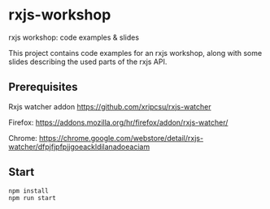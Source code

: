 # rxjs-workshop
rxjs workshop: code examples & slides

This project contains code examples for an rxjs workshop, along with some slides describing the used parts of the rxjs API.

## Prerequisites

Rxjs watcher addon
https://github.com/xripcsu/rxjs-watcher

Firefox:
https://addons.mozilla.org/hr/firefox/addon/rxjs-watcher/

Chrome:
https://chrome.google.com/webstore/detail/rxjs-watcher/dfpjfjpfpjjgoeackldilanadoeaciam

## Start

```
npm install
npm run start
```
